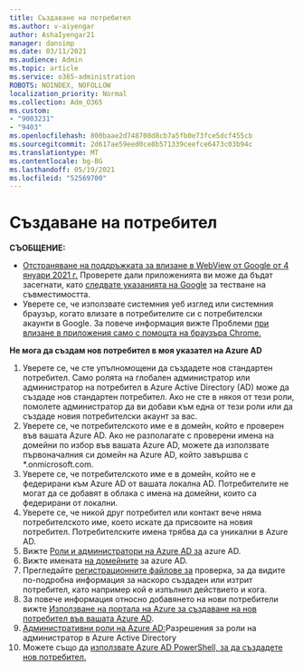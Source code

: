```yaml
---
title: Създаване на потребител
ms.author: v-aiyengar
author: AshaIyengar21
manager: dansimp
ms.date: 03/11/2021
ms.audience: Admin
ms.topic: article
ms.service: o365-administration
ROBOTS: NOINDEX, NOFOLLOW
localization_priority: Normal
ms.collection: Adm_O365
ms.custom:
- "9003231"
- "9403"
ms.openlocfilehash: 800baae2d748708d8cb7a5fb0e73fce5dcf455cb
ms.sourcegitcommit: 2d617ae59eed0ce8b571339ceefce6473c03b94c
ms.translationtype: MT
ms.contentlocale: bg-BG
ms.lasthandoff: 05/19/2021
ms.locfileid: "52569700"
---
```

# <a name="create-user"></a>Създаване на потребител

**СЪОБЩЕНИЕ:**

- [Отстраняване на поддръжката за влизане в WebView от Google от 4 януари 2021 г.](/azure/active-directory/external-identities/google-federation#deprecation-of-webview-sign-in-support) Проверете дали приложенията ви може да бъдат засегнати, като [следвате указанията на Google](https://go.microsoft.com/fwlink/?linkid=2157323) за тестване на съвместимостта.
- Уверете се, че използвате системния уеб изглед или системния браузър, когато влизате в потребителите си с потребителски акаунти в Google. За повече информация вижте Проблеми [при влизане в приложения само с помощта на браузъра Chrome.](/office365/troubleshoot/miscellaneous/chrome-behavior-affects-applications)

**Не мога да създам нов потребител в моя указател на Azure AD**

1. Уверете се, че сте упълномощени да създадете нов стандартен потребител. Само ролята на глобален администратор или администратор на потребител в Azure Active Directory (AD) може да създаде нов стандартен потребител. Ако не сте в някоя от тези роли, помолете администратор да ви добави към една от тези роли или да създаде новия потребителски акаунт за вас.
1. Уверете се, че потребителското име е в домейн, който е проверен във вашата Azure AD. Ако не разполагате с проверени имена на домейни по избор във вашата Azure AD, можете да използвате първоначалния си домейн на Azure AD, който завършва с *.onmicrosoft.com.
1. Уверете се, че потребителското име е в домейн, който не е федерирани към Azure AD от вашата локална AD. Потребителите не могат да се добавят в облака с имена на домейни, които са федерирани от локални.
1. Уверете се, че никой друг потребител или контакт вече няма потребителското име, което искате да присвоите на новия потребител. Потребителските имена трябва да са уникални в Azure AD.
1. Вижте [Роли и администратори на Azure AD за](https://portal.azure.com/#blade/Microsoft_AAD_IAM/ActiveDirectoryMenuBlade/RolesAndAdministrators) azure AD.
1. Вижте имената [на домейните](https://portal.azure.com/#blade/Microsoft_AAD_IAM/ActiveDirectoryMenuBlade/RolesAndAdministrators) за azure AD.
1. Прегледайте [регистрационните файлове за](https://portal.azure.com/#blade/Microsoft_AAD_IAM/ActiveDirectoryMenuBlade/RolesAndAdministrators) проверка, за да видите по-подробна информация за наскоро създаден или изтрит потребител, като например кой е изпълнил действието и кога.
1. За повече информация относно добавянето на нови потребители вижте [Използване на портала на Azure за създаване на нов потребител във вашата Azure AD](/azure/active-directory/active-directory-users-create-azure-portal).
1. [Административни роли на Azure AD:](/azure/active-directory/active-directory-assign-admin-roles)Разрешения за роли на администратор в Azure Active Directory
1. Можете също да [използвате Azure AD PowerShell, за да създадете нов потребител.](/powershell/module/azuread/new-azureaduser?view=azureadps-2.0)
